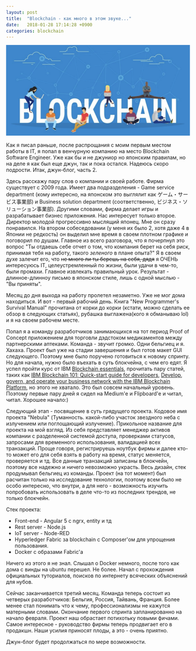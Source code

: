 ```yaml
---
layout: post
title:  "Blockchain - как много в этом звуке..."
date:   2018-01-28 17:14:28 +0900
categories: blockchain
---
```


![blockchain](/assets/images/blockchain-easter.png)

Как я писал раньше, после распрощания с моим первым местом работы в IT, я попал в венчурную компанию на место Blockchain Software Engineer. Уже как бы и не джуниор но японским правилам, но на деле я как был еще джун, так и пока остался. Надеюсь скоро подрости. Итак, джун-блог, часть 2.

Здесь расскажу пару слов о компании и своей работе. Фирма существует с 2009 года. Имеет два подразделения - Game service department (кому интересно, на японском это выглялит как ゲーム・サービス事業部) и Business solution department (соответственно, ビジネス・ソリューション事業部). Другими словами, фирма делает игры и разрабатывает бизнес приложения. Нас интересует только второе. Директор молодой прогрессивно мыслящий японец. Мне он сразу понравился. На втором собеседовании (у меня их было 2, хотя даже 4 в Японии не редкость) он выделил мне время в своем плотном графике и поговорил по душам. Главное из всего разговора, что я почерпнул это вопрос "Ты отдаешь себе отчет о том, что компания берет на себя риск, принимая тебя на работу, такого _зеленого_ в плане опыта?" Я в своем духе залечит его, что ~~не много ли ты берешь на себя, дядя~~ я ОЧЕНЬ интересуюсь IT, целеустремленный по жизни, были удачи в чем-то, были промахи. Главное извлекать правильный урок. Результат - длинное-длинноу письмо в японском стиле, лишь с одной мыслью - "Вы приняты". 

Месяц до дня выхода на работу пролетел незаметно. Уже не мог дома находиться. И вот - первый рабочий день. Книга "New Programmer's Survival Manual" прочитана от корки до корки (кстати, можно сделать ее обзор в следующих статьях), рубашка выглажена(кого я обманываю lol) и я на своем рабочем месте.

Попал я а команду разработчиков занимающихся на тот период Proof of Concept приложением для торговли дэдстоком медикаментов между партнерскими аптеками. Команда - звучит громко. Одни бельгиец и я. Хахаха. Проект был уже на стадии завершения и был готов макет GUI следующего. Поэтому мне было поручено готовиться к новому спринту. Но для начала, нужно было въехать в суть блокчейна, с чем его едят. Я успел пройти курс от IBM [Blockchain essentials](https://developer.ibm.com/courses/all/blockchain-essentials/), прочитать пару статей, таких как [IBM Blockchain 101: Quick-start guide for developers](https://www.ibm.com/developerworks/cloud/library/cl-ibm-blockchain-101-quick-start-guide-for-developers-bluemix-trs/index.html), [Develop, govern, and operate your business network with the IBM Blockchain Platform](https://www.ibm.com/developerworks/cloud/library/cl-ibm-blockchain-platform-develop-govern-operate-your-business-network/index.html), но этого не хватало. Это был совсем начальный уровень. Поэтому первые пару дней я сидел на Medium'е и Flipboard'е и читал, читал. Хорошее начало:) 

Следующий этап - посвящение в суть грядущего проекта. Кодовое имя проекта "Nebula" (Туманность. какой-либо участок звездного неба с излучением или поглощающий излучение). Прикольное название для проекта на мой взгляд. Из себя представляет менеджер активов компании с разделенной системой доступа, проверками статусов, запросами для временного использования, валидацией всех транзакций. Проще говоря, регистрируешь ноутбук фирмы и далее кто-то может его для себя взять в работу на время, статус меняется, проверяется и тд. Все данные транзакций записаны в блокчейн, поэтому все надежно и ничего невозможно украсть. Весь дизайн, стек продумывал бельгиец из команды. Проект (на тот момент) был расчитан только на исследование технологии, поэтому всем было не особо интересно, что внутри, а для него - возможность изучить попробовать использовать в деле что-то из последних трендов, не только блокчейн. 

Стек проекта: 
- Front-end - Angular 5 с ngrx, entity и тд
- Rest server - Node.js
- IoT server - Node-RED
- Hyperledger Fabric за blockchain c Composer'ом для упрощения пользования.
- Docker с образами Fabric'а 

Ничего из этого я не знал. Слышал о Docker немного, после того как дома с винды на ubuntu перешел. Не более.
Начал с прохождения официальных туториалов, поисков по интернету всяческих объяснений для нубов. 

Сейчас заканчивается третий месяц. Команда теперь состоит из четверых разработчиков: Бельгия, Россия, Тайвань, Франция. Более менее стал понимать что к чему, профессионализмы не кажутся матерными словами. Окончание первого спринта запланированно на начало февраля. Проект наш обрастает потихотьку повыми фичами. Самое интересное - руководство фирмы теперь продвигает его в продакшн. Наши усилия приносят плоды, а это - очень приятно.

Джун-блог будет продолжаться по мере возможности.
